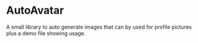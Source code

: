 # AutoAvatar
A small library to auto generate images that can by used for profile pictures plus a demo file showing usage.
